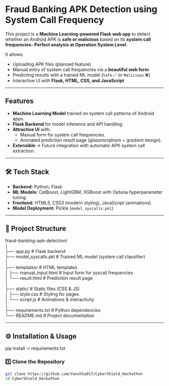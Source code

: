 #  Fraud Banking APK Detection using System Call Frequency

This project is a **Machine Learning-powered Flask web app** to detect whether an Android APK is **safe or malicious** based on its **system call frequencies- Perfect analysis at Operation System Level**.  

It allows:  
-  Uploading APK files (planned feature)  
-  Manual entry of system call frequencies via a **beautiful web form**  
-  Predicting results with a trained ML model (`Safe` ✅ or `Malicious` ❌)  
-  Interactive UI with **Flask, HTML, CSS, and JavaScript**

---

## Features
- **Machine Learning Model** trained on system call patterns of Android apps.  
- **Flask Backend** for model inference and API handling.  
- **Attractive UI** with:
  - Manual form for system call frequencies.
  - Animated prediction result page (glassmorphism + gradient design).  
- **Extensible** → Future integration with automatic APK system call extraction.

---

## 🛠️ Tech Stack
- **Backend:** Python, Flask  
- **ML Models:** CatBoost, LightGBM, XGBoost with Optuna hyperparameter tuning  
- **Frontend:** HTML5, CSS3 (modern styling), JavaScript (animations)  
- **Model Deployment:** Pickle (`model_syscalls.pkl`)  

---

## 📂 Project Structure
fraud-banking-apk-detection/  
│  
├── app.py                # Flask backend  
├── model_syscalls.pkl    # Trained ML model (system call classifier)  
│  
├── templates/            # HTML templates  
│   ├── manual_input.html # Input form for syscall frequencies  
│   └── result.html       # Prediction result page  
│  
├── static/               # Static files (CSS & JS)  
│   ├── style.css         # Styling for pages  
│   └── script.js         # Animations & interactivity  
│  
├── requirements.txt      # Python dependencies  
└── README.md             # Project documentation  


---

## ⚙️ Installation & Usage
pip install -r requirements.txt

### 1️⃣ Clone the Repository
```bash
git clone https://github.com/VanshSa017/CyberShield_Hackathon 
cd CyberShield_Hackathon 
